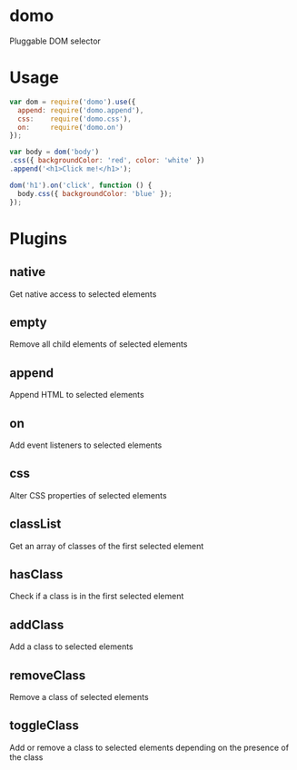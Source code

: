 domo
====

Pluggable DOM selector

Usage
=====

```js
var dom = require('domo').use({
  append: require('domo.append'),
  css:    require('domo.css'),
  on:     require('domo.on')
});

var body = dom('body')
.css({ backgroundColor: 'red', color: 'white' })
.append('<h1>Click me!</h1>');

dom('h1').on('click', function () {
  body.css({ backgroundColor: 'blue' });
});
```

Plugins
=======

native
------

Get native access to selected elements

empty
-----

Remove all child elements of selected elements

append
------

Append HTML to selected elements

on
--

Add event listeners to selected elements

css
---

Alter CSS properties of selected elements

classList
---------

Get an array of classes of the first selected element

hasClass
--------

Check if a class is in the first selected element

addClass
--------

Add a class to selected elements

removeClass
-----------

Remove a class of selected elements

toggleClass
-----------

Add or remove a class to selected elements depending on the presence of the class
